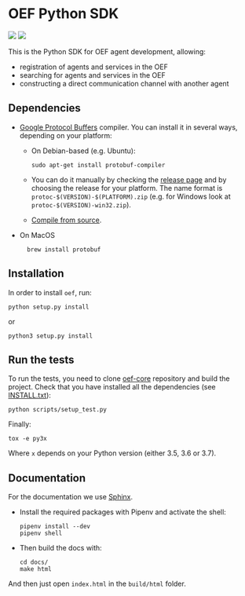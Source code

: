 # OEF Python SDK

![](https://img.shields.io/badge/python-3.5%20%7C%203.6%20%7C%203.7-blue.svg)
![](https://img.shields.io/badge/license-Apache--2.0-lightgrey.svg)

This is the Python SDK for OEF agent development, allowing:

 * registration of agents and services in the OEF
 * searching for agents and services in the OEF
 * constructing a direct communication channel with another agent


## Dependencies

- [Google Protocol Buffers](https://developers.google.com/protocol-buffers/) compiler. You can install it in several  ways, depending on your platform:

  - On Debian-based (e.g. Ubuntu):
        
        sudo apt-get install protobuf-compiler
  - You can do it manually by checking the [release page](https://github.com/protocolbuffers/protobuf/releases) and 
by choosing the release for your platform. The name format is `protoc-$(VERSION)-$(PLATFORM).zip` 
(e.g. for Windows look at `protoc-$(VERSION)-win32.zip`).
  - [Compile from source](https://github.com/protocolbuffers/protobuf/blob/master/src/README.md#c-installation---windows).

- On MacOS

        brew install protobuf


## Installation
In order to install `oef`, run:

    python setup.py install

or

    python3 setup.py install

## Run the tests

To run the tests, you need to clone [oef-core](https://github.com/fetchai/oef-core) repository and build the project.
Check that you have installed all the dependencies (see [INSTALL.txt](https://github.com/fetchai/oef-core/blob/master/INSTALL.txt)):

    python scripts/setup_test.py
    
Finally:

    tox -e py3x

Where `x` depends on your Python version (either 3.5, 3.6 or 3.7).

## Documentation

For the documentation we use [Sphinx](http://www.sphinx-doc.org/en/master/).

- Install the required packages with Pipenv and activate the shell:

      pipenv install --dev
      pipenv shell

- Then build the docs with:

      cd docs/
      make html
    
And then just open `index.html` in the `build/html` folder.

